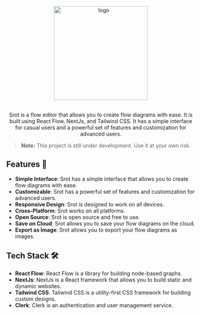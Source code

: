 <div align="center">
    
<img src="https://github.com/user-attachments/assets/86b500d8-df9b-48d8-a2ca-d75e5b21619d" alt="logo" width="250px" />
<br/>
<br/>
<p>
    Srot is a flow editor that allows you to create flow diagrams with ease. It is built using React Flow, NextJs, and Tailwind CSS. It has a simple interface for casual users and a powerful set of features and customization for advanced users.
</p>
</div>

> **Note:** This project is still under development. Use it at your own risk.

## Features 🚀

- **Simple Interface**: Srot has a simple interface that allows you to create flow diagrams with ease.
- **Customizable**: Srot has a powerful set of features and customization for advanced users.
- **Responsive Design**: Srot is designed to work on all devices.
- **Cross-Platform**: Srot works on all platforms.
- **Open Source**: Srot is open source and free to use.
- **Save on Cloud**: Srot allows you to save your flow diagrams on the cloud.
- **Export as Image**: Srot allows you to export your flow diagrams as images.

## Tech Stack 🛠️

- **React Flow**: React Flow is a library for building node-based graphs.
- **NextJs**: NextJs is a React framework that allows you to build static and dynamic websites.
- **Tailwind CSS**: Tailwind CSS is a utility-first CSS framework for building custom designs.
- **Clerk**: Clerk is an authentication and user management service.
